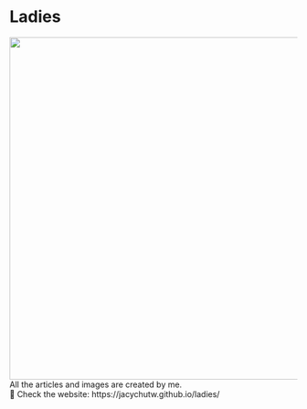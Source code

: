 # Ladies

<img src="https://user-images.githubusercontent.com/85614151/144347254-cc520388-034a-4597-8a6e-989476857d5c.png" width=600>
All the articles and images are created by me.
<br>
🔎 Check the website: https://jacychutw.github.io/ladies/
